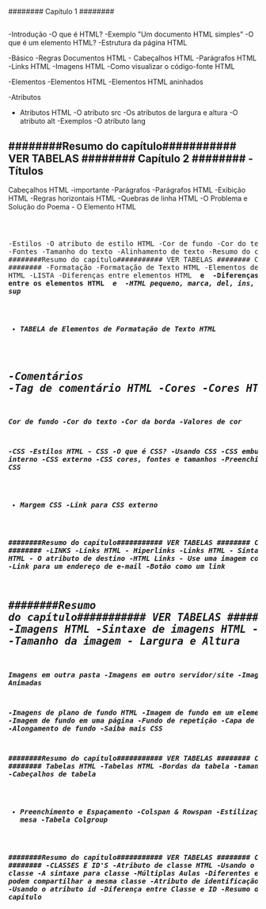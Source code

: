 ########  Capítulo 1  ########
## 
-Introdução
	-O que é HTML?
	-Exemplo "Um documento HTML simples"
	-O que é um elemento HTML?
	-Estrutura da página HTML

-Básico
	-Regras Documentos HTML
	- Cabeçalhos HTML
	-Parágrafos HTML
	-Links HTML
	-Imagens HTML
	-Como visualizar o código-fonte HTML

-Elementos
	-Elementos HTML
	-Elementos HTML aninhados

-Atributos
- Atributos HTML
-O atributo src
-Os atributos de largura e altura
-O atributo alt
-Exemplos
-O atributo lang

########Resumo do capítulo###########
VER TABELAS
########  Capítulo 2  ########
-Títulos
-
Cabeçalhos HTML
-importante
-Parágrafos
-Parágrafos HTML
-Exibição HTML
-Regras horizontais HTML
-Quebras de linha HTML
-O Problema e Solução do Poema - O Elemento HTML <pre>

-Estilos
-O atributo de estilo HTML
-Cor de fundo
-Cor do texto
-Fontes
-Tamanho do texto
-Alinhamento de texto
-Resumo do capítulo
########Resumo do capítulo###########
VER TABELAS
########  Capítulo 3  ########
-Formatação
-Formatação de Texto HTML
-Elementos de Formatação HTML
-LISTA
-Diferenças entre elementos HTML <b> e <strong>
-Diferenças entre os elementos HTML <i> e <em>
-HTML pequeno, marca, del, ins, sub, sup
- TABELA de Elementos de Formatação de Texto HTML

-Comentários
-Tag de comentário HTML
-Cores
-Cores HTML
-Nomes de cores
-
Cor de fundo
-Cor do texto
-Cor da borda
-Valores de cor

-CSS
-Estilos HTML - CSS
-O que é CSS?
-Usando CSS
-CSS embutido
-CSS interno
-CSS externo
-CSS cores, fontes e tamanhos
-Preenchimento CSS
- Margem CSS
-Link para CSS externo

########Resumo do capítulo###########
VER TABELAS
########  Capítulo 4  ########
-LINKS
-Links HTML - Hiperlinks
-Links HTML - Sintaxe
-Links HTML - O atributo de destino
-HTML Links - Use uma imagem como um link
-Link para um endereço de e-mail
 -Botão como um link

########Resumo do capítulo###########
VER TABELAS
########  Capítulo 5  ########
-Imagens
-Imagens HTML
-Sintaxe de imagens HTML
-O atributo src
-O atributo alt
-Tamanho da imagem - Largura e Altura
-
Imagens em outra pasta
-Imagens em outro servidor/site
-Imagens Animadas

-Imagens de plano de fundo HTML
-Imagem de fundo em um elemento HTML
-Imagem de fundo em uma página
-Fundo de repetição
-Capa de fundo
-Alongamento de fundo
-Saiba mais CSS

########Resumo do capítulo###########
VER TABELAS
########  Capítulo 6  ########
Tabelas HTML
-Tabelas HTML
-Bordas da tabela
-tamanhos de mesa
-Cabeçalhos de tabela
- Preenchimento e Espaçamento
-Colspan & Rowspan
-Estilização de mesa
-Tabela Colgroup

########Resumo do capítulo###########
VER TABELAS
########  Capítulo 7  ########
-CLASSES E ID'S
-Atributo de classe HTML
-Usando o atributo de classe
-A sintaxe para classe
-Múltiplas Aulas
-Diferentes elementos podem compartilhar a mesma classe
-Atributo de identificação HTML
-Usando o atributo id
-Diferença entre Classe e ID
 -Resumo do capítulo